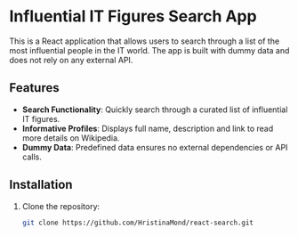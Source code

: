 # Influential IT Figures Search App

This is a React application that allows users to search through a list of the most influential people in the IT world. The app is built with dummy data and does not rely on any external API.

## Features

- **Search Functionality**: Quickly search through a curated list of influential IT figures.
- **Informative Profiles**: Displays full name, description and link to read more details on Wikipedia.
- **Dummy Data**: Predefined data ensures no external dependencies or API calls.

## Installation

1. Clone the repository:
   ```bash
   git clone https://github.com/HristinaMond/react-search.git
